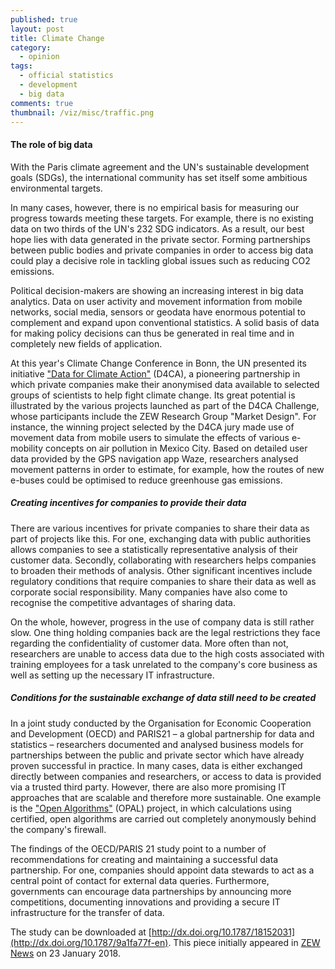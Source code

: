 ```yaml
---
published: true
layout: post
title: Climate Change
category: 
  - opinion
tags: 
  - official statistics
  - development
  - big data
comments: true
thumbnail: /viz/misc/traffic.png
---
```



#### The role of big data

With the Paris climate agreement and the UN's sustainable development goals (SDGs), the international community has set itself some ambitious environmental targets. 
<!--more-->
In many cases, however, there is no empirical basis for measuring our progress towards meeting these targets. For example, there is no existing data on two thirds of the UN's 232 SDG indicators. As a result, our best hope lies with data generated in the private sector. Forming partnerships between public bodies and private companies in order to access big data could play a decisive role in tackling global issues such as reducing CO2 emissions.

Political decision-makers are showing an increasing interest in big data analytics. Data on user activity and movement information from mobile networks, social media, sensors or geodata have enormous potential to complement and expand upon conventional statistics. A solid basis of data for making policy decisions can thus be generated in real time and in completely new fields of application.

At this year's Climate Change Conference in Bonn, the UN presented its initiative ["Data for Climate Action"](http://www.dataforclimateaction.org/home/challenge/) (D4CA), a pioneering partnership in which private companies make their anonymised data available to selected groups of scientists to help fight climate change. Its great potential is illustrated by the various projects launched as part of the D4CA Challenge, whose participants include the ZEW Research Group "Market Design". For instance, the winning project selected by the D4CA jury made use of movement data from mobile users to simulate the effects of various e-mobility concepts on air pollution in Mexico City. Based on detailed user data provided by the GPS navigation app Waze, researchers analysed movement patterns in order to estimate, for example, how the routes of new e-buses
could be optimised to reduce greenhouse gas emissions.

##### Creating incentives for companies to provide their data

There are various incentives for private companies to share their data as part of projects like this. For one, exchanging data with public authorities allows companies to see a statistically representative analysis of their customer data. Secondly, collaborating with researchers helps companies to broaden their methods of analysis. Other significant incentives include regulatory conditions that require companies to share their data as well as corporate social responsibility. Many companies have also come to recognise the competitive advantages of sharing data.

On the whole, however, progress in the use of company data is still rather slow. One thing holding companies back are the legal restrictions they face regarding the confidentiality of customer data. More often than not, researchers are unable to access data due to the high costs associated with training employees for a task unrelated to the company's core business as well as setting up the necessary IT infrastructure.

##### Conditions for the sustainable exchange of data still need to be created

In a joint study conducted by the Organisation for Economic Cooperation and Development (OECD) and PARIS21 – a global partnership for data and statistics – researchers documented and analysed business models for partnerships between the public and private sector which have already proven successful in practice. In many cases, data is either exchanged directly between companies and researchers, or access to data is provided via a trusted third party. However, there are also more promising IT approaches that are scalable and therefore more sustainable. One example is the ["Open Algorithms"](http://www.opalproject.org/) (OPAL) project, in which calculations using certified, open algorithms are carried out completely anonymously behind the company's firewall.

The findings of the OECD/PARIS 21 study point to a number of recommendations for creating and maintaining a successful data partnership. For one, companies should appoint data stewards to act as a central point of contact for external data queries. Furthermore, governments can encourage data partnerships by announcing more competitions, documenting innovations and providing a secure IT infrastructure for the transfer of  data.

The study can be downloaded at [http://dx.doi.org/10.1787/18152031](http://dx.doi.org/10.1787/9a1fa77f-en). This piece initially appeared in [ZEW News](www.zew.de/en/publikationen/0102-2018/) on 23 January 2018.

